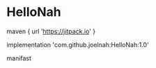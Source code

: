 # HelloNah

maven { url 'https://jitpack.io' }

implementation 'com.github.joelnah:HelloNah:1.0'

manifast  <service android:name="nah.prayer.hellonah.HelloNahService"/>

